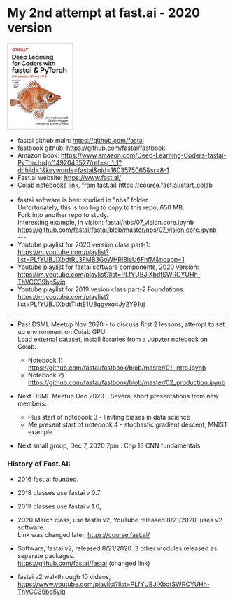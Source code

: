 # My 2nd attempt at fast.ai - 2020 version  

   <img src="./fastbook.jpg" alt="fastbook image" width="150">  
   
  * fastai github main:  https://github.com/fastai   
  * fastbook github: https://github.com/fastai/fastbook   
  * Amazon book:  https://www.amazon.com/Deep-Learning-Coders-fastai-PyTorch/dp/1492045527/ref=sr_1_1?dchild=1&keywords=fastai&qid=1603575065&sr=8-1   
  * Fast.ai website:  https://www.fast.ai/  
  * Colab notebooks link, from fast.ai)  https://course.fast.ai/start_colab  
    \-\-\-  
  * fastai software is best studied in "nbs" folder.  
    Unfortunately, this is too big to copy to this repo, 650 MB.  
    Fork into another repo to study.  
      Interesting example, in vision: fastai/nbs/07_vision.core.ipynb  
      https://github.com/fastai/fastai/blob/master/nbs/07_vision.core.ipynb  
    \-\-\-  
  * Youtube playlist for 2020 version class part-1:  
  https://m.youtube.com/playlist?list=PLfYUBJiXbdtRL3FMB3GoWHRI8ieU6FhfM&noapp=1  
  * Youtube playlist for fastai software components, 2020 version:  
  https://m.youtube.com/playlist?list=PLfYUBJiXbdtSWRCYUHh-ThVCC39bp5yiq  
  * Youtube playlist for 2019 vesion class part-2 Foundations:  
  https://m.youtube.com/playlist?list=PLfYUBJiXbdtTIdtE1U8qgyxo4Jy2Y91uj   
  
  ---  
  
  * Past DSML Meetup Nov 2020 - to discuss first 2 lessons, attempt to set up environment on Colab GPU.  
    Load external dataset, install libraries from a Jupyter notebook on Colab.  
      * Notebook 1)  https://github.com/fastai/fastbook/blob/master/01_intro.ipynb  
      * Notebook 2)  https://github.com/fastai/fastbook/blob/master/02_production.ipynb  
      
  * Next DSML Meetup Dec 2020 - Several short presentations from new members.  
     * Plus start of notebook 3 - limiting biases in data science  
     * Me present start of noteoobk 4 - stochastic gradient descent, MNIST example  
      
  * Next small group, Dec 7, 2020 7pm : Chp 13 CNN fundamentals


### History of Fast.AI:

  * 2016 fast.ai founded.  
  * 2018 classes use fastai v 0.7   
  * 2019 classes use fastai v 1.0,    
  * 2020 March class, use fastai v2, YouTube released 8/21/2020, uses v2 software.  
    Link was changed later, https://course.fast.ai/

  * Software, fastai v2, released 8/21/2020. 
    3 other modules released as separate packages.    
    https://github.com/fastai/fastai  (changed link)  

  * fastai v2 walkthrough 10 videos,  
    https://www.youtube.com/playlist?list=PLfYUBJiXbdtSWRCYUHh-ThVCC39bp5yiq  



